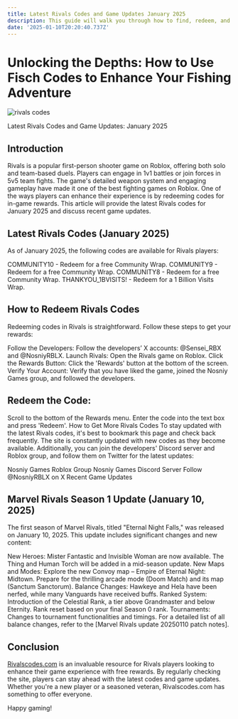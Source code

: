 ```yaml
---
title: Latest Rivals Codes and Game Updates January 2025
description: This guide will walk you through how to find, redeem, and strategically use Fisch Codes to maximize your enjoyment and success in the game.
date: '2025-01-10T20:20:40.737Z'
---
```


# Unlocking the Depths: How to Use Fisch Codes to Enhance Your Fishing Adventure

![rivals codes](https://i.ytimg.com/vi/ziP5ZOBtnbs/hq720.jpg?sqp=-oaymwEhCK4FEIIDSFryq4qpAxMIARUAAAAAGAElAADIQj0AgKJD&rs=AOn4CLCoZWPkSHRcOWwz2PAo6gDs7Z6W8A)

Latest Rivals Codes and Game Updates: January 2025
## Introduction
Rivals is a popular first-person shooter game on Roblox, offering both solo and team-based duels. Players can engage in 1v1 battles or join forces in 5v5 team fights. The game's detailed weapon system and engaging gameplay have made it one of the best fighting games on Roblox. One of the ways players can enhance their experience is by redeeming codes for in-game rewards. This article will provide the latest Rivals codes for January 2025 and discuss recent game updates.

## Latest Rivals Codes (January 2025)
As of January 2025, the following codes are available for Rivals players:


COMMUNITY10 - Redeem for a free Community Wrap. 
COMMUNITY9 - Redeem for a free Community Wrap. 
COMMUNITY8 - Redeem for a free Community Wrap. 
THANKYOU_1BVISITS! - Redeem for a 1 Billion Visits Wrap. 

## How to Redeem Rivals Codes
Redeeming codes in Rivals is straightforward. Follow these steps to get your rewards:

Follow the Developers:
Follow the developers’ X accounts: @Sensei_RBX and @NosniyRBLX.
Launch Rivals:
Open the Rivals game on Roblox.
Click the Rewards Button:
Click the 'Rewards' button at the bottom of the screen.
Verify Your Account:
Verify that you have liked the game, joined the Nosniy Games group, and followed the developers.

## Redeem the Code:
Scroll to the bottom of the Rewards menu.
Enter the code into the text box and press 'Redeem'.
How to Get More Rivals Codes
To stay updated with the latest Rivals codes, it's best to bookmark this page and check back frequently. The site is constantly updated with new codes as they become available. Additionally, you can join the developers' Discord server and Roblox group, and follow them on Twitter for the latest updates:

Nosniy Games Roblox Group
Nosniy Games Discord Server
Follow @NosniyRBLX on X
Recent Game Updates

## Marvel Rivals Season 1 Update (January 10, 2025)
The first season of Marvel Rivals, titled "Eternal Night Falls," was released on January 10, 2025. This update includes significant changes and new content:

New Heroes:
Mister Fantastic and Invisible Woman are now available.
The Thing and Human Torch will be added in a mid-season update.
New Maps and Modes:
Explore the new Convoy map – Empire of Eternal Night: Midtown.
Prepare for the thrilling arcade mode (Doom Match) and its map (Sanctum Sanctorum).
Balance Changes:
Hawkeye and Hela have been nerfed, while many Vanguards have received buffs.
Ranked System:
Introduction of the Celestial Rank, a tier above Grandmaster and below Eternity.
Rank reset based on your final Season 0 rank.
Tournaments:
Changes to tournament functionalities and timings.
For a detailed list of all balance changes, refer to the [Marvel Rivals update 20250110 patch notes]. 

## Conclusion
[Rivalscodes.com](https://rivalscodes.com) is an invaluable resource for Rivals players looking to enhance their game experience with free rewards. By regularly checking the site, players can stay ahead with the latest codes and game updates. Whether you're a new player or a seasoned veteran, Rivalscodes.com has something to offer everyone.

Happy gaming!